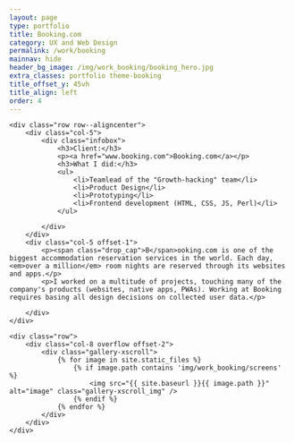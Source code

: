 ```yaml
---
layout: page
type: portfolio
title: Booking.com
category: UX and Web Design
permalink: /work/booking
mainnav: hide
header_bg_image: /img/work_booking/booking_hero.jpg
extra_classes: portfolio theme-booking
title_offset_y: 45vh
title_align: left
order: 4
---
```


<div class="wrapper">
	
	<div class="row row--aligncenter">		
		<div class="col-5">
			<div class="infobox">
				<h3>Client:</h3>
				<p><a href="www.booking.com">Booking.com</a></p>
				<h3>What I did:</h3>
				<ul>
					<li>Teamlead of the "Growth-hacking" team</li>
					<li>Product Design</li>
					<li>Prototyping</li>
					<li>Frontend development (HTML, CSS, JS, Perl)</li>
				</ul>

			</div>
		</div>
		<div class="col-5 offset-1">
			<p><span class="drop_cap">B</span>ooking.com is one of the biggest accommodation reservation services in the world. Each day, <em>over a million</em> room nights are reserved through its websites and apps.</p>
			<p>I worked on a multitude of projects, touching many of the company's products (websites, native apps, PWAs). Working at Booking requires basing all design decisions on collected user data.</p>
					
		</div>				
	</div>

	<div class="row">
		<div class="col-8 overflow offset-2">
			<div class="gallery-xscroll">
				{% for image in site.static_files %}
				    {% if image.path contains 'img/work_booking/screens' %}
				        <img src="{{ site.baseurl }}{{ image.path }}" alt="image" class="gallery-xscroll_img" />
				    {% endif %}
				{% endfor %}
			</div>
		</div>
	</div>

</div>